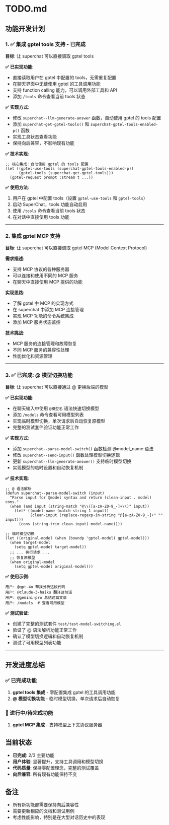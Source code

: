# TODO.md

## 功能开发计划

### 1. ✅ 集成 gptel tools 支持 - **已完成**

**目标**: 让 superchat 可以直接调取 gptel tools

**✅ 已实现功能**:
- 直接读取用户在 gptel 中配置的 tools，无需重复配置
- 在聊天界面中无缝使用 gptel 的工具调用功能
- 支持 function calling 能力，可以调用外部工具和 API
- 添加 `/tools` 命令查看当前 tools 状态

**✅ 实现方式**:
- 修改 `superchat--llm-generate-answer` 函数，自动使用 gptel 的 tools 配置
- 添加 `superchat-get-gptel-tools()` 和 `superchat-gptel-tools-enabled-p()` 函数
- 实现工具状态查看功能
- 保持向后兼容，不影响现有功能

**✅ 技术实现**:
```elisp
;; 核心集成：自动使用 gptel 的 tools 配置
(let ((gptel-use-tools (superchat-gptel-tools-enabled-p))
      (gptel-tools (superchat-get-gptel-tools)))
  (gptel-request prompt :stream t ...))
```

**✅ 使用方法**:
1. 用户在 gptel 中配置 tools（设置 `gptel-use-tools` 和 `gptel-tools`）
2. 启动 SuperChat，tools 功能自动启用
3. 使用 `/tools` 命令查看当前 tools 状态
4. 在对话中直接使用 tools 功能

---

### 2. 集成 gptel MCP 支持
**目标**: 让 superchat 可以直接调取 gptel MCP (Model Context Protocol)

**需求描述**:
- 支持 MCP 协议的各种服务器
- 可以连接和使用不同的 MCP 服务
- 在聊天中直接使用 MCP 提供的功能

**实现思路**:
- 了解 gptel 中 MCP 的实现方式
- 在 superchat 中添加 MCP 连接管理
- 实现 MCP 功能的命令系统集成
- 添加 MCP 服务状态监控

**技术挑战**:
- MCP 服务的连接管理和故障恢复
- 不同 MCP 服务的兼容性处理
- 性能优化和资源管理

---

### 3. ✅ 已完成: @ 模型切换功能
**目标**: 让 superchat 可以直接通过 @ 更换后端的模型

**✅ 已实现功能**:
- 在聊天输入中使用 `@模型名` 语法快速切换模型
- 添加 `/models` 命令查看可用模型列表
- 实现临时模型切换，单次请求后自动恢复原模型
- 完整的测试套件验证功能正常工作

**✅ 实现方式**:
- 添加 `superchat--parse-model-switch()` 函数检测 @model_name 语法
- 修改 `superchat--send-input()` 函数处理模型切换逻辑
- 更新 `superchat--llm-generate-answer()` 支持临时模型切换
- 实现模型的临时设置和自动恢复机制

**✅ 技术实现**:
```elisp
;; @ 语法解析
(defun superchat--parse-model-switch (input)
  "Parse input for @model syntax and return (clean-input . model) cons."
  (when (and input (string-match "@\\([a-zA-Z0-9_-]+\\)" input))
    (let* ((model-name (match-string 1 input))
           (clean-input (replace-regexp-in-string "@[a-zA-Z0-9_-]+" "" input)))
      (cons (string-trim clean-input) model-name))))

;; 临时模型切换
(let ((original-model (when (boundp 'gptel-model) gptel-model)))
  (when target-model
    (setq gptel-model target-model))
  ;; ... 执行请求 ...
  ;; 恢复原模型
  (when original-model
    (setq gptel-model original-model)))
```

**✅ 使用示例**:
```
用户: @gpt-4o 帮我分析这段代码
用户: @claude-3-haiku 翻译这句话  
用户: @gemini-pro 总结这篇文章
用户: /models  # 查看可用模型
```

**✅ 测试验证**:
- 创建了完整的测试套件 `test/test-model-switching.el`
- 验证了 @ 语法解析功能正常工作
- 确认了模型切换逻辑和自动恢复机制
- 测试了可用模型列表功能

---

## 开发进度总结

### ✅ 已完成功能
1. **gptel tools 集成** - 零配置集成 gptel 的工具调用功能
2. **@ 模型切换功能** - 临时模型切换，单次请求后自动恢复

### 🔄 进行中/待完成功能
1. **gptel MCP 集成** - 支持模型上下文协议服务器

## 当前状态
- **已完成**: 2/3 主要功能
- **用户体验**: 显著提升，支持工具调用和模型切换
- **代码质量**: 保持零配置理念，完整的测试覆盖
- **向后兼容**: 所有现有功能保持不变

## 备注

- 所有新功能都需要保持向后兼容性
- 需要更新相应的文档和测试用例
- 考虑性能影响，特别是在大型对话历史中的表现